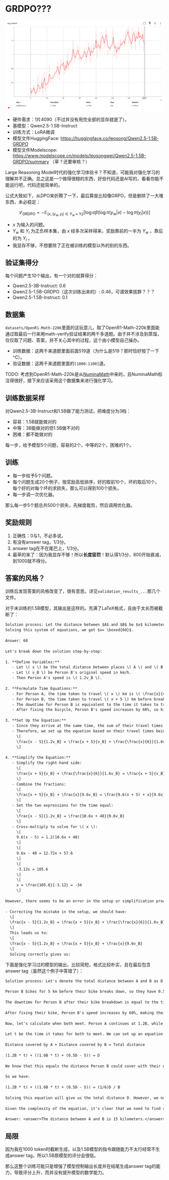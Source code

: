 # GRDPO???

![reward](./img/nice_step_139.png)

* 硬件需求：1片4090（不过并没有用完全部的显存就是了）。
* 基模型：Qwen2.5-1.5B-Instruct
* 训练方式：LoRA微调
* 模型文件HuggingFace: https://huggingface.co/leosong/Qwen2.5-1.5B-GRDPO
* 模型文件Modelscope: https://www.modelscope.cn/models/leosongwei/Qwen2.5-1.5B-GRDPO/summary （草？还要审核？）

Large Reasoning Model时代的强化学习体验卡？不知道，可能我对强化学习的理解并不正确。总之这是一个做得很糙的东西，好些代码还是AI写的，看看你能不能运行吧，代码还挺简单的。

公式大致如下，从DPO来折腾了一下，最后算是比较像GRPO，但是删除了一大堆东西，未必稳定：

$$
\mathcal{L}_\text{GRDPO} = -\mathbb{E} _{(x, (y_w, y_l) \in Y_w \times Y_l)} \left[ \log \sigma \beta \left( \log \pi(y_w|x) - \log \pi(y_l|x) \right) \right]
$$

* $x$ 为输入的问题。
* $Y_w$ 和 $Y_l$ 为正负样本集，由 $x$ 经多次采样得来，奖励靠前的一半为 $Y_w$ ，靠后的为 $Y_l$ 。
* 我显存不够，不想要除了正在被训练的模型以外的别的东西。

## 验证集得分

每个问题产生10个输出，有一个对的就算得分：

* Qwen2.5-3B-Instruct: 0.6
* Qwen2.5-1.5B-GRDPO（这次训练出来的）: 0.46，可谓效果拔群？？？
* Qwen2.5-1.5B-Instruct: 0.1

## 数据集

`datasets/OpenR1-Math-220k`里面的这玩意儿，取了OpenR1-Math-220k里面能通过取最后一行来用math-verify验证结果的两千多道题。由于并不涉及到蒸馏，仅仅取了问题、答案，并不关心其中的过程，这个由小模型自己操办。

* 训练数据：这两千来道题里面前面519道（为什么是519？那时恰好按了一下^C）。
* 验证数据：这两千来道题里面的`[1000:1100]`道。

TODO: 考虑到OpenR1-Math-220k是从[NuminaMath](https://huggingface.co/datasets/AI-MO/NuminaMath-1.5)中来的，且NuminaMath标注得很好，接下来应该采用这个数据集来进行强化学习。

## 训练数据采样

对Qwen2.5-3B-Instruct和1.5B做了能力测试，把难度分为3档：

* 容易：1.5B就能做对的
* 中等：3B能做对的但1.5B做不对的
* 困难：都不能做对的

每一步，给予模型5个问题，容易的2个，中等的2个，困难的1个。

## 训练

* 每一步给予5个问题。
* 每个问题生成20个例子，按奖励高低排序，好的取前10个，坏的取后10个。每个好的对每个坏的求损失，那么可以得到100个损失。
* 每一步调一次优化器。

那么每一步5个题总共500个损失，先梯度裁剪，然后调用优化器。

## 奖励规则

1. 正确性：0与1，不必多说。
2. 有没有answer tag，1/3分。
3. answer tag在不在尾巴上，1/3分。
4. 最草的来了：因为我显存不够！所以**长度惩罚**！默认得1/3分，800开始衰减，到1000就不得分。

## 答案的风格？

训练后发现答案的风格改变了，很有意思。详见`validation_results_...`那几个文件。

对于未训练的1.5B模型，其输出是这样的。充满了LaTeX格式，且由于太长而被截断了：

```txt
Solution process: Let the distance between $A$ and $B$ be $x$ kilometers, then we have $$\begin{cases} \frac{x-5}{v_{A}}=\frac{x+5}{v_{B}} \\ \frac{\frac{x}{6}}{v_{B}}=\frac{\frac{x}{6}}{v_{A}}(1+60\%)\\ \end{cases}$$
Solving this system of equations, we get $x= \boxed{60}$.

Answer: 60

Let's break down the solution step-by-step:

1. **Define Variables:**
   - Let \( x \) be the total distance between places \( A \) and \( B \).
   - Let \( v_B \) be Person B's original speed in km/h.
   - Then Person A's speed is \( 1.2v_B \).

2. **Formulate Time Equations:**
   - For Person A, the time taken to travel \( x \) km is \( \frac{x}{v_A} = \frac{x}{1.2v_B} \).
   - For Person B, the time taken to travel \( x + 5 \) km before breaking down is \( \frac{x + 5}{v_B} \).
   - The downtime for Person B is equivalent to the time it takes to travel \( \frac{x}{6} \) km, which is \( \frac{\frac{x}{6}}{v_B} \).
   - After fixing the bicycle, Person B's speed increases by 60%, so his new speed is \( 1.6v_B \). The time taken after fixing the bike to travel the remaining distance \( x - (\frac{x}{6}) = \frac{5x}{6} \) km is \( \frac{\frac{5x}{6}}{1.6v_B} \).

3. **Set Up the Equation:**
   - Since they arrive at the same time, the sum of their travel times equals the total time available (which is infinite since they are traveling continuously until reaching \( B \)). However, we can use the fact that the total time for each person must be equal to the reciprocal of their speeds multiplied by the respective distances traveled.
   - Therefore, we set up the equation based on their travel times being equal:
     \[
     \frac{x - 5}{1.2v_B} = \frac{x + 5}{v_B} + \frac{\frac{x}{6}}{1.6v_B}
     \]

4. **Simplify the Equation:**
   - Simplify the right-hand side:
     \[
     \frac{x + 5}{v_B} + \frac{\frac{x}{6}}{1.6v_B} = \frac{x + 5}{v_B} + \frac{x}{9.6v_B}
     \]
   - Combine the fractions:
     \[
     \frac{x + 5}{v_B} + \frac{x}{9.6v_B} = \frac{9.6(x + 5) + x}{9.6v_B} = \frac{10.6x + 48}{9.6v_B}
     \]
   - Set the two expressions for the time equal:
     \[
     \frac{x - 5}{1.2v_B} = \frac{10.6x + 48}{9.6v_B}
     \]
   - Cross-multiply to solve for \( x \):
     \[
     9.6(x - 5) = 1.2(10.6x + 48)
     \]
     \[
     9.6x - 48 = 12.72x + 57.6
     \]
     \[
     -3.12x = 105.6
     \]
     \[
     x = \frac{105.6}{-3.12} = -34
     \]

However, there seems to be an error in the setup or simplification process. Let's correct it:

- Correcting the mistake in the setup, we should have:
  \[
  \frac{x - 5}{1.2v_B} = \frac{x + 5}{v_B} + \frac{\frac{x}{6}}{1.6v_B}
  \]
  This leads us to:
  \[
  \frac{x - 5}{1.2v_B} = \frac{x + 5}{v_B} + \frac{x}{9.6v_B}
  \]
  Solving correctly gives us:
```

下面是强化学习过的模型的输出，比较简短，格式比较朴实，且在最后包含answer tag（虽然这个例子中答错了）：

```txt
Solution process: Let's denote the total distance between A and B as D kilometers. Person A travels at 1.2 times Person B's speed, so we can say A = 1.2B.

Person B bikes for 5 km before their bike breaks down, so they have 0.5D - 5 left to travel.

The downtime for Person B after their bike breakdown is equal to the time it takes to cover 1/6 of the total distance D. Time taken to cover 1/6 of D is (1/6)D / B.

After fixing their bike, Person B's speed increases by 60%, making their new speed 1.6B.

Now, let's calculate when both meet. Person A continues at 1.2B, while Person B now rides at 1.6B for the remaining distance.

Let t be the time it takes for both to meet. We can set up an equation based on the distances each has traveled:

Distance covered by A + Distance covered by B = Total distance

(1.2B * t) + ((1.6B * t) + (0.5D - 5)) = D

We know that this equals the distance Person B could cover with their original speed (1/6D), which is also equal to the downtime time we calculated earlier: (1/6)D / B

So we have:

(1.2B * t) + ((1.6B * t) + (0.5D - 5)) = (1/6)D / B

Solving this equation will give us the total distance D. However, we notice that this equation is quite complex and may not yield a simple numerical answer without further simplification or solving tools.

Given the complexity of the equation, it's clear that we need to find a way to simplify it or use approximation methods to get the distance between A and B. Without doing those steps here, we cannot directly compute the distance.

Answer: <answer>The distance between A and B is 15 kilometers.</answer>
```

## 局限

因为我在1000 token时截断生成，以及1.5B模型的指令跟随能力不太行经常不生成answer tag，所以1.5B原模型的评分会很低。

那么这整个训练可能只是增强了模型控制输出长度并在结尾生成answer tag的能力，导致评分上升，而并没有提升模型的数学能力。
